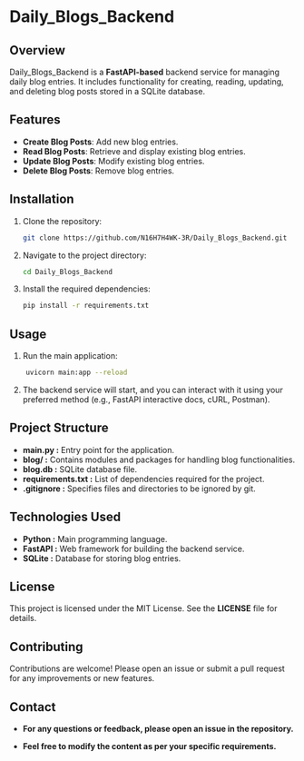 # Daily_Blogs_Backend

## Overview

Daily_Blogs_Backend is a **FastAPI-based** backend service for managing daily blog entries. It includes functionality for creating, reading, updating, and deleting blog posts stored in a SQLite database.

## Features

- **Create Blog Posts**: Add new blog entries.
- **Read Blog Posts**: Retrieve and display existing blog entries.
- **Update Blog Posts**: Modify existing blog entries.
- **Delete Blog Posts**: Remove blog entries.

## Installation

1. Clone the repository:
   ```bash
   git clone https://github.com/N16H7H4WK-3R/Daily_Blogs_Backend.git
   ```

2. Navigate to the project directory:
    ```bash
    cd Daily_Blogs_Backend
    ```

3. Install the required dependencies:
    ```bash
    pip install -r requirements.txt
    ```


## Usage

1. Run the main application:

```bash
    uvicorn main:app --reload
```

2. The backend service will start, and you can interact with it using your preferred method (e.g., FastAPI interactive docs, cURL, Postman).


## Project Structure

- **main.py :** Entry point for the application.
- **blog/ :** Contains modules and packages for handling blog functionalities.
- **blog.db :** SQLite database file.
- **requirements.txt :** List of dependencies required for the project.
- **.gitignore :** Specifies files and directories to be ignored by git.

## Technologies Used

- **Python :** Main programming language.
- **FastAPI :** Web framework for building the backend service.
- **SQLite :** Database for storing blog entries.


## License

This project is licensed under the MIT License. See the **LICENSE** file for details.

## Contributing

Contributions are welcome! Please open an issue or submit a pull request for any improvements or new features.

## Contact

- **For any questions or feedback, please open an issue in the repository.**

- **Feel free to modify the content as per your specific requirements.**
